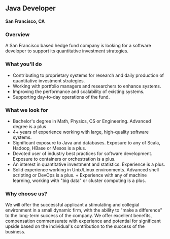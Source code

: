 ## Java Developer
#### San Francisco, CA

### Overview
A San Francisco based hedge fund company is looking for a software developer to support its quantitative investment strategies.

### What you'll do
+	Contributing to proprietary systems for research and daily production of quantitative investment strategies.
+	Working with portfolio managers and researchers to enhance systems.
+	Improving the performance and scalability of existing systems.
+	Supporting day-to-day operations of the fund.

### What we look for
+	Bachelor's degree in Math, Physics, CS or Engineering. Advanced degree is a plus
+	4+ years of experience working with large, high-quality software systems.
+	Significant exposure to Java and databases. Exposure to any of Scala, Hadoop, HBase or Mesos is a plus.
+	Devoted user of industry best practices for software development. Exposure to containers or orchestration is a plus.
+	An interest in quantitative investment and statistics. Experience is a plus.
+	Solid experience working in Unix/Linux environments. Advanced shell scripting or DevOps is a plus. + Experience with any of machine learning, working with "big data" or cluster computing is a plus.

### Why choose us?
We will offer the successful applicant a stimulating and collegial environment in a small dynamic firm, with the ability to "make a difference" to the long-term success of the company. We offer excellent benefits, compensation commensurate with experience and potential for significant upside based on the individual's contribution to the success of the business.
